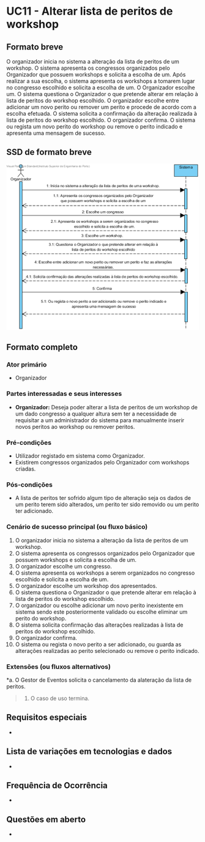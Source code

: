 # UC11  - Alterar lista de peritos de workshop
## Formato breve
O organizador inicia no sistema a alteração da lista de peritos de um workshop. O sistema apresenta os congressos organizados pelo Organizador que possuem workshops e solicita a escolha de um. Após realizar a sua escolha, o sistema apresenta os workshops a tomarem lugar no congresso escolhido e solicita a escolha de um. O Organizador escolhe um. O sistema questiona o Organizador o que pretende alterar em relação à lista de peritos do workshop escolhido. O organizador escolhe entre adicionar um novo perito ou remover um perito e procede de acordo com a escolha efetuada. O sistema solicita a confirmação da alteração realizada à lista de peritos do workshop escolhido. O organizador confirma. O sistema ou regista um novo perito do workshop ou remove o perito indicado e apresenta uma mensagem de sucesso.

## SSD de formato breve
![SSD do UC11](../../Imagens/SSD_UC11.png)

## Formato completo
### Ator primário
+ Organizador

### Partes interessadas e seus interesses
+ __Organizador:__ Deseja poder alterar a lista de peritos de um workshop de um dado congresso a qualquer altura sem ter a necessidade de requisitar a um administrador do sistema para manualmente inserir novos peritos ao workshop ou remover peritos.

### Pré-condições
+ Utilizador registado em sistema como Organizador.
+ Existirem congressos organizados pelo Organizador com workshops criadas.

### Pós-condições
+ A lista de peritos ter sofrido algum tipo de alteração seja os dados de um perito terem sido alterados, um perito ter sido removido ou um perito ter adicionado.

### Cenário de sucesso principal (ou fluxo básico)
1. O organizador inicia no sistema a alteração da lista de peritos de um workshop.
2. O sistema apresenta os congressos organizados pelo Organizador que possuem workshops e solicita a escolha de um.
3. O organizador escolhe um congresso.
4. O sistema apresenta os workshops a serem organizados no congresso escolhido e solicita a escolha de um.
5. O organizador escolhe um workshop dos apresentados.
6. O sistema questiona o Organizador o que pretende alterar em relação à lista de peritos do workshop escolhido.
7. O organizador ou escolhe adicionar um novo perito inexistente em sistema sendo este posteriormente validado ou escolhe eliminar um perito do workshop.
8. O sistema solicita confirmação das alterações realizadas à lista de peritos do workshop escolhido.
9. O organizador confirma.
10. O sistema ou regista o novo perito a ser adicionado, ou guarda as alterações realizadas ao perito selecionado ou remove o perito indicado.

### Extensões (ou fluxos alternativos)
\*a. O Gestor de Eventos solicita o cancelamento da alateração da lista de peritos.
> 1. O caso de uso termina.

## Requisitos especiais
*

## Lista de variações em tecnologias e dados
*

## Frequência de Ocorrência
*

## Questões em aberto
*
